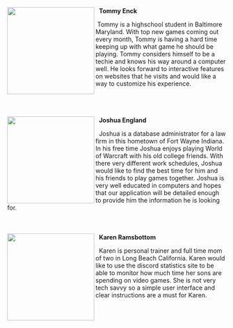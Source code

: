 <img src="https://i.imgur.com/vd3ZS3C.jpg" align="left" width="200px"/>
&nbsp; <b>Tommy Enck</b>

&nbsp;Tommy is a highschool student in Baltimore Maryland. With top new games coming out every month, Tommy is having a hard time keeping up with what game he should be playing. Tommy considers himself to be a techie and knows his way around a computer well. He looks forward to interactive features on websites that he visits and would like a way to customize his experience. 
<br clear="left"/>
<br clear="left"/>
<br clear="left"/>
<br clear="left"/>
<img src="https://i.imgur.com/IjU95Tc.jpg" align="left" width="200px"/>
&nbsp; <b>Joshua England</b>

&nbsp; Joshua is a database administrator for a law firm in this hometown of Fort Wayne Indiana. In his free time Joshua enjoys playing World of Warcraft with his old college friends. With there very different work schedules, Joshua would like to find the best time for him and his friends to play games together. Joshua is very well educated in computers and hopes that our application will be detailed enough to provide him the information he is looking for.
<br clear="left"/>
<br clear="left"/>
<br clear="left"/>
<br clear="left"/>
<img src="https://i.imgur.com/bv9sGVM.jpg" align="left" width="200px"/>
&nbsp; <b>Karen Ramsbottom</b>

&nbsp; Karen is personal trainer and full time mom of two in Long Beach California. Karen would like to use the discord statistics site to be able to monitor how much time her sons are spending on video games. She is not very tech savvy so a simple user interface and clear instructions are a must for Karen.
<br clear="left"/>